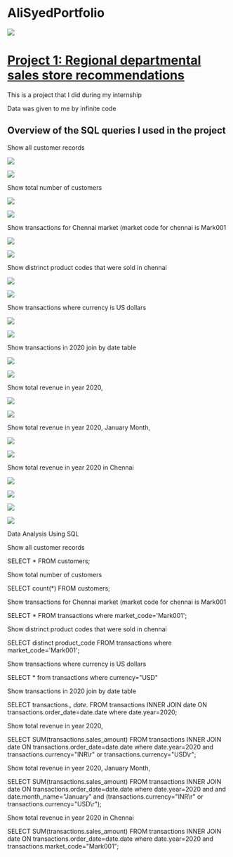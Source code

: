  # AliSyedPortfolio

![](https://github.com/HassenAliSyed/AliSyedPortfolio/blob/main/boat/Screenshot%202022-12-30%20at%2000.46.32.png)

# [Project 1: Regional departmental sales store recommendations](https://github.com/HassenAliSyed/AliSyedPortfolio)

This is a project that I did during my internship

Data was given to me by infinite code

## Overview of the SQL queries I used in the project

Show all customer records

![](/boat/1.png)

![](/boat/Screenshot%202022-12-30%20at%2000.46.10.png)

Show total number of customers

![](/boat/2.png)

![](/boat/Screenshot%202022-12-30%20at%2000.46.32.png)

Show transactions for Chennai market (market code for chennai is Mark001

![](/boat/3.png)

![](/boat/Screenshot%202022-12-30%20at%2000.46.45.png)

Show distrinct product codes that were sold in chennai

![](/boat/4.png)

![](/boat/Screenshot%202022-12-30%20at%2000.47.02.png)

Show transactions where currency is US dollars

![](/boat/5.png)

![](/boat/Screenshot%202022-12-30%20at%2000.47.10.png)

Show transactions in 2020 join by date table

![](/boat/6.png)

![](/boat/Screenshot%202022-12-30%20at%2000.47.18.png)

Show total revenue in year 2020,

![](/boat/7.png)

![](/boat/Screenshot%202022-12-30%20at%2000.47.25.png)

Show total revenue in year 2020, January Month,

![](/boat/8.png)

![](/boat/Screenshot%202022-12-30%20at%2000.47.31.png)

Show total revenue in year 2020 in Chennai

![](/boat/9.png)

![](/boat/Screenshot%202022-12-30%20at%2000.47.41.png)

![](/boat/10.png)

![](/boat/Screenshot%202022-12-30%20at%2001.43.47.png)

Data Analysis Using SQL

Show all customer records

SELECT * FROM customers;

Show total number of customers

SELECT count(*) FROM customers;

Show transactions for Chennai market (market code for chennai is Mark001

SELECT * FROM transactions where market_code='Mark001';

Show distrinct product codes that were sold in chennai

SELECT distinct product_code FROM transactions where market_code='Mark001';

Show transactions where currency is US dollars

SELECT * from transactions where currency="USD"

Show transactions in 2020 join by date table

SELECT transactions.*, date.* FROM transactions INNER JOIN date ON transactions.order_date=date.date where date.year=2020;

Show total revenue in year 2020,

SELECT SUM(transactions.sales_amount) FROM transactions INNER JOIN date ON transactions.order_date=date.date where date.year=2020 and transactions.currency="INR\r" or transactions.currency="USD\r";

Show total revenue in year 2020, January Month,

SELECT SUM(transactions.sales_amount) FROM transactions INNER JOIN date ON transactions.order_date=date.date where date.year=2020 and and date.month_name="January" and (transactions.currency="INR\r" or transactions.currency="USD\r");

Show total revenue in year 2020 in Chennai

SELECT SUM(transactions.sales_amount) FROM transactions INNER JOIN date ON transactions.order_date=date.date where date.year=2020 and transactions.market_code="Mark001";
